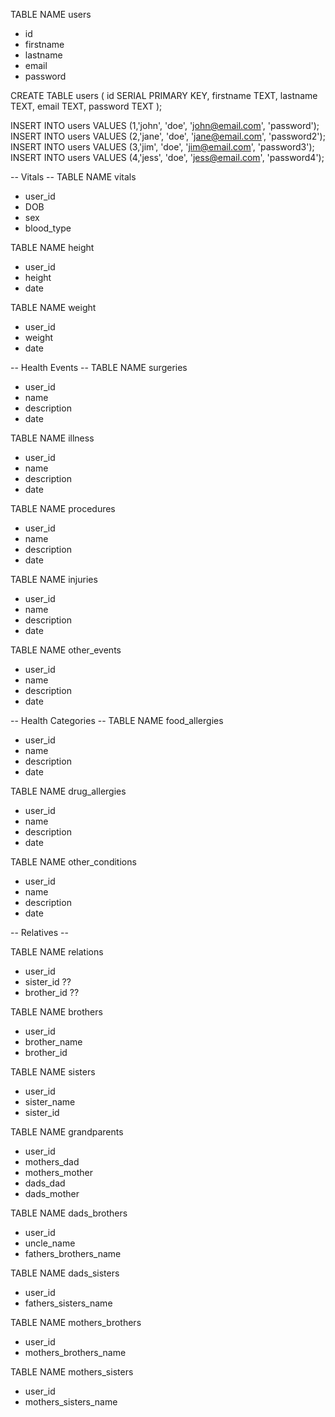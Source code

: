 TABLE NAME users
- id
- firstname
- lastname
- email
- password

CREATE TABLE users (
  id SERIAL PRIMARY KEY,
  firstname TEXT,
  lastname TEXT,
  email TEXT,
  password TEXT
  );

  INSERT INTO users VALUES (1,'john', 'doe', 'john@email.com', 'password');
  INSERT INTO users VALUES (2,'jane', 'doe', 'jane@email.com', 'password2');
  INSERT INTO users VALUES (3,'jim', 'doe', 'jim@email.com', 'password3');
  INSERT INTO users VALUES (4,'jess', 'doe', 'jess@email.com', 'password4');



-- Vitals --
TABLE NAME vitals
- user_id
- DOB
- sex
- blood_type

TABLE NAME height
- user_id
- height
- date

TABLE NAME weight
- user_id
- weight
- date

-- Health Events --
TABLE NAME surgeries
- user_id
- name
- description
- date

TABLE NAME illness
- user_id
- name
- description
- date

TABLE NAME procedures
- user_id
- name
- description
- date

TABLE NAME injuries
- user_id
- name
- description
- date

TABLE NAME other_events
- user_id
- name
- description
- date

-- Health Categories --
TABLE NAME food_allergies
- user_id
- name
- description
- date

TABLE NAME drug_allergies
- user_id
- name
- description
- date

TABLE NAME other_conditions
- user_id
- name
- description
- date

-- Relatives --

TABLE NAME relations
- user_id
- sister_id ??
- brother_id ??

TABLE NAME brothers
- user_id
- brother_name
- brother_id

TABLE NAME sisters
- user_id
- sister_name
- sister_id

TABLE NAME grandparents
- user_id
- mothers_dad
- mothers_mother
- dads_dad
- dads_mother

TABLE NAME dads_brothers
- user_id
- uncle_name
- fathers_brothers_name

TABLE NAME dads_sisters
- user_id
- fathers_sisters_name

TABLE NAME mothers_brothers
- user_id
- mothers_brothers_name

TABLE NAME mothers_sisters
- user_id
- mothers_sisters_name
